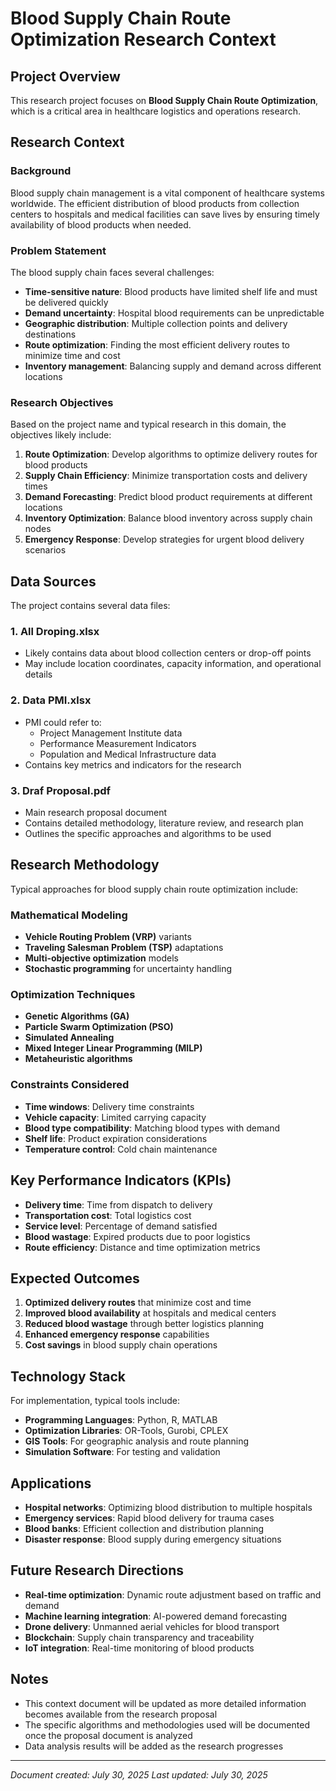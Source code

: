 # Blood Supply Chain Route Optimization Research Context

## Project Overview
This research project focuses on **Blood Supply Chain Route Optimization**, which is a critical area in healthcare logistics and operations research.

## Research Context

### Background
Blood supply chain management is a vital component of healthcare systems worldwide. The efficient distribution of blood products from collection centers to hospitals and medical facilities can save lives by ensuring timely availability of blood products when needed.

### Problem Statement
The blood supply chain faces several challenges:
- **Time-sensitive nature**: Blood products have limited shelf life and must be delivered quickly
- **Demand uncertainty**: Hospital blood requirements can be unpredictable
- **Geographic distribution**: Multiple collection points and delivery destinations
- **Route optimization**: Finding the most efficient delivery routes to minimize time and cost
- **Inventory management**: Balancing supply and demand across different locations

### Research Objectives
Based on the project name and typical research in this domain, the objectives likely include:

1. **Route Optimization**: Develop algorithms to optimize delivery routes for blood products
2. **Supply Chain Efficiency**: Minimize transportation costs and delivery times
3. **Demand Forecasting**: Predict blood product requirements at different locations
4. **Inventory Optimization**: Balance blood inventory across supply chain nodes
5. **Emergency Response**: Develop strategies for urgent blood delivery scenarios

## Data Sources
The project contains several data files:

### 1. All Droping.xlsx
- Likely contains data about blood collection centers or drop-off points
- May include location coordinates, capacity information, and operational details

### 2. Data PMI.xlsx
- PMI could refer to:
  - Project Management Institute data
  - Performance Measurement Indicators
  - Population and Medical Infrastructure data
- Contains key metrics and indicators for the research

### 3. Draf Proposal.pdf
- Main research proposal document
- Contains detailed methodology, literature review, and research plan
- Outlines the specific approaches and algorithms to be used

## Research Methodology
Typical approaches for blood supply chain route optimization include:

### Mathematical Modeling
- **Vehicle Routing Problem (VRP)** variants
- **Traveling Salesman Problem (TSP)** adaptations
- **Multi-objective optimization** models
- **Stochastic programming** for uncertainty handling

### Optimization Techniques
- **Genetic Algorithms (GA)**
- **Particle Swarm Optimization (PSO)**
- **Simulated Annealing**
- **Mixed Integer Linear Programming (MILP)**
- **Metaheuristic algorithms**

### Constraints Considered
- **Time windows**: Delivery time constraints
- **Vehicle capacity**: Limited carrying capacity
- **Blood type compatibility**: Matching blood types with demand
- **Shelf life**: Product expiration considerations
- **Temperature control**: Cold chain maintenance

## Key Performance Indicators (KPIs)
- **Delivery time**: Time from dispatch to delivery
- **Transportation cost**: Total logistics cost
- **Service level**: Percentage of demand satisfied
- **Blood wastage**: Expired products due to poor logistics
- **Route efficiency**: Distance and time optimization metrics

## Expected Outcomes
1. **Optimized delivery routes** that minimize cost and time
2. **Improved blood availability** at hospitals and medical centers
3. **Reduced blood wastage** through better logistics planning
4. **Enhanced emergency response** capabilities
5. **Cost savings** in blood supply chain operations

## Technology Stack
For implementation, typical tools include:
- **Programming Languages**: Python, R, MATLAB
- **Optimization Libraries**: OR-Tools, Gurobi, CPLEX
- **GIS Tools**: For geographic analysis and route planning
- **Simulation Software**: For testing and validation

## Applications
- **Hospital networks**: Optimizing blood distribution to multiple hospitals
- **Emergency services**: Rapid blood delivery for trauma cases
- **Blood banks**: Efficient collection and distribution planning
- **Disaster response**: Blood supply during emergency situations

## Future Research Directions
- **Real-time optimization**: Dynamic route adjustment based on traffic and demand
- **Machine learning integration**: AI-powered demand forecasting
- **Drone delivery**: Unmanned aerial vehicles for blood transport
- **Blockchain**: Supply chain transparency and traceability
- **IoT integration**: Real-time monitoring of blood products

## Notes
- This context document will be updated as more detailed information becomes available from the research proposal
- The specific algorithms and methodologies used will be documented once the proposal document is analyzed
- Data analysis results will be added as the research progresses

---
*Document created: July 30, 2025*
*Last updated: July 30, 2025*
